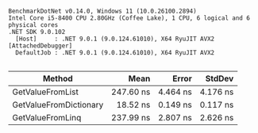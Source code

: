 ```

BenchmarkDotNet v0.14.0, Windows 11 (10.0.26100.2894)
Intel Core i5-8400 CPU 2.80GHz (Coffee Lake), 1 CPU, 6 logical and 6 physical cores
.NET SDK 9.0.102
  [Host]     : .NET 9.0.1 (9.0.124.61010), X64 RyuJIT AVX2 [AttachedDebugger]
  DefaultJob : .NET 9.0.1 (9.0.124.61010), X64 RyuJIT AVX2


```
| Method                 | Mean      | Error    | StdDev   |
|----------------------- |----------:|---------:|---------:|
| GetValueFromList       | 247.60 ns | 4.464 ns | 4.176 ns |
| GetValueFromDictionary |  18.52 ns | 0.149 ns | 0.117 ns |
| GetValueFromLinq       | 237.99 ns | 2.807 ns | 2.626 ns |
